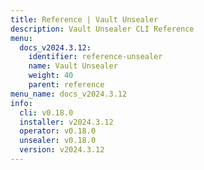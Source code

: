 ```yaml
---
title: Reference | Vault Unsealer
description: Vault Unsealer CLI Reference
menu:
  docs_v2024.3.12:
    identifier: reference-unsealer
    name: Vault Unsealer
    weight: 40
    parent: reference
menu_name: docs_v2024.3.12
info:
  cli: v0.18.0
  installer: v2024.3.12
  operator: v0.18.0
  unsealer: v0.18.0
  version: v2024.3.12
---
```


